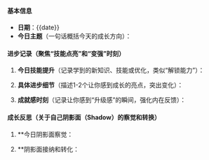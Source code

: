 #### 基本信息

- **日期**：{{date}} 
- **今日主题**（一句话概括今天的成长方向）：
    
#### 进步记录（聚焦“技能点亮”和“变强”时刻）

1. **今日技能提升**（记录学到的新知识、技能或优化，类似“解锁能力”）：
    
2. **具体进步细节**（描述1-2个让你感到成长的亮点，突出变化）：
    
3. **成就感时刻**（记录让你感到“升级感”的瞬间，强化内在反馈）：
    

#### 成长反思（关于自己阴影面（Shadow）的察觉和转换）

1. **今日阴影面察觉：
    
2. **阴影面接纳和转化：
    
